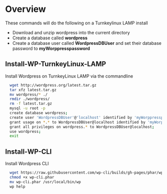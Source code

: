 # Overview
These commands will do the following on a Turnkeylinux LAMP install

- Download and unzip wordpress into the current directory
- Create a database called **wordpress**
- Create a database user called **WordpressDBUser** and set their database password to **myWorppresspassword**

## Install-WP-TurnkeyLinux-LAMP
Install Wordpress on TurnkeyLinux LAMP via the commandline

```bash
  wget http://wordpress.org/latest.tar.gz
  tar xfz latest.tar.gz
  mv wordpress/* ./
  rmdir ./wordpress/
  rm -f latest.tar.gz
  mysql -u root -p
  create database wordpress;
  create user 'WordpressDBUser'@'localhost' identified by 'myWorppresspassword';
  grant usage on *.* to WordpressDBUser@localhost identified by 'myWorppresspassword';
  grant all privileges on wordpress.* to WordpressDBUser@localhost;
  use wordpress;
  exit
```

## Install-WP-CLI
Install Wordpress CLI

```bash
  wget https://raw.githubusercontent.com/wp-cli/builds/gh-pages/phar/wp-cli.phar
  chmod +x wp-cli.phar
  mv wp-cli.phar /usr/local/bin/wp
  wp help
```
